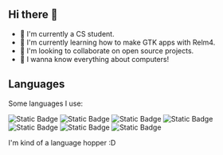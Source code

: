 ## Hi there 👋

<!--
**tiago-vargas/tiago-vargas** is a ✨ _special_ ✨ repository because its `README.md` (this file) appears on your GitHub profile.

Here are some ideas to get you started:

- 🔭 I’m currently working on ...
- 🌱 I’m currently learning ...
- 👯 I’m looking to collaborate on ...
- 🤔 I’m looking for help with ...
- 💬 Ask me about ...
- 📫 How to reach me: ...
- 😄 Pronouns: ...
- ⚡ Fun fact: ...
-->

- 🔭 I'm currently a CS student.
- 🌱 I'm currently learning how to make GTK apps with Relm4.
- 👯 I'm looking to collaborate on open source projects.
- 🐧 I wanna know everything about computers!

## Languages

Some languages I use:

![Static Badge](https://img.shields.io/badge/Rust-darkred?style=for-the-badge&logo=Rust&logoColor=white)
![Static Badge](https://img.shields.io/badge/Swift-red?style=for-the-badge&logo=Swift&logoColor=white)
![Static Badge](https://img.shields.io/badge/Python-yellow?style=for-the-badge&logo=Python&logoColor=white)
![Static Badge](https://img.shields.io/badge/Lua-midnightblue?style=for-the-badge&logo=Lua&logoColor=white)
![Static Badge](https://img.shields.io/badge/C%23-rebeccapurple?style=for-the-badge&logo=C%23&logoColor=white)
![Static Badge](https://img.shields.io/badge/F%23-blue?style=for-the-badge&logo=F%23&logoColor=white)
![Static Badge](https://img.shields.io/badge/C-cornflowerblue?style=for-the-badge&logo=C&logoColor=white)

I'm kind of a language hopper :D
